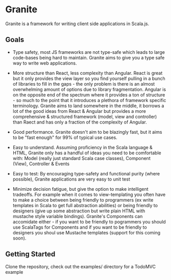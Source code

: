 # Granite

Granite is a framework for writing client side applications in Scala.js.


## Goals

- Type safety, most JS frameworks are not type-safe which leads to large code-bases being hard to maintain. Granite aims to 
  give you a type safe way to write web applications. 

- More structure than React, less complexity than Angular. React is great but it only provides the view layer so you find yourself pulling in a bunch of libraries to fill in the gaps - the only problem is there is an almost overwhelming amount of options due to library fragmentation. Angular is on the opposite end of the spectrum where it provides a ton of structure - so much to the point that it introduces a plethora of framework specific terminology. Granite aims to land somewhere in the middle, it borrows a lot of the good ideas from React & Angular but provides a more comprehensive & structured framework (model, view and controller) than Raect and has only a fraction of the complexity of Angular.

- Good performance. Granite doesn't aim to be blazingly fast, but it aims to be "fast enough" for 99% of typical use cases.

- Easy to understand. Assuming proficiency in the Scala language & HTML, Granite only has a handful of ideas you need to be comfortable with: Model (really just standard Scala case classes), Component (View), Controller & Events 

- Easy to test: By encouraging type-safety and functional purity (where possible), Granite applications are very easy to unit test

- Minimize decision fatigue, but give the option to make intelligent tradeoffs. For example when it comes to view-templating  you often have to make a choice between being friendly to programmers (ex write templates in Scala to get full abstraction abilities) or being friendly to designers (give up some abstraction but write plain HTML with mustache style variable bindings). Granite's Components can accomidate either - if you want to be friendly to pogrammers you should use ScalaTags
  for Components and if you want to be friendly to designers you shoul use Mustache templates (support for this coming soon). 

## Getting Started

Clone the repository, check out the examples/ directory for a TodoMVC example



